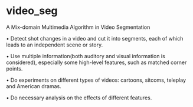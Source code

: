 video_seg
=========

A Mix-domain Multimedia Algorithm in Video Segmentation

• Detect shot changes in a video and cut it into segments, each of which leads to an independent scene or story.

• Use multiple information(both auditory and visual information is considered), especially some high-level features, such as matched corner points.

• Do experiments on different types of videos: cartoons, sitcoms, teleplay and American dramas.

• Do necessary analysis on the effects of different features.
